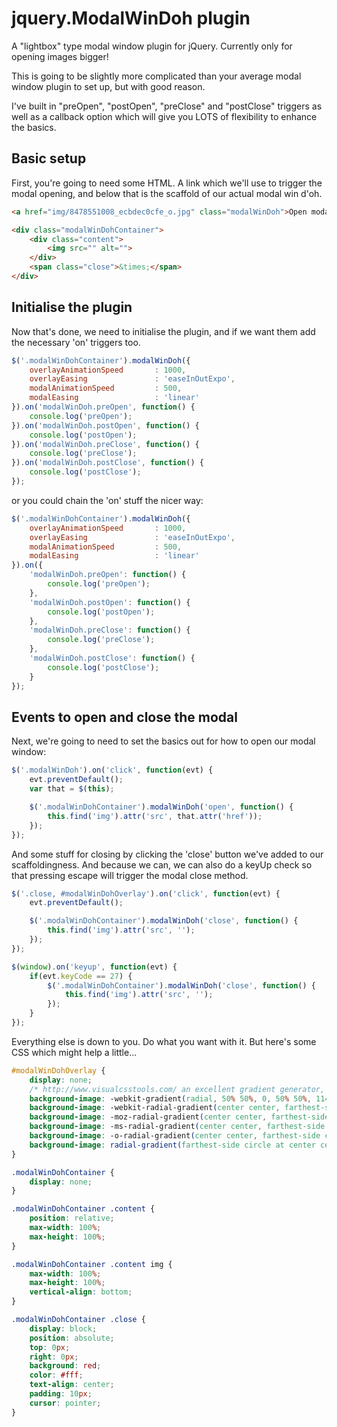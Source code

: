 # jquery.ModalWinDoh plugin

A "lightbox" type modal window plugin for jQuery. Currently only for opening images bigger!

This is going to be slightly more complicated than your average modal window plugin to set up, but with good reason.

I've built in "preOpen", "postOpen", "preClose" and "postClose" triggers as well as a callback option which will give you LOTS of flexibility to enhance the basics.

## Basic setup

First, you're going to need some HTML. A link which we'll use to trigger the modal opening, and below that is the scaffold of our actual modal win d'oh.

```html
<a href="img/8478551008_ecbdec0cfe_o.jpg" class="modalWinDoh">Open modal</a>

<div class="modalWinDohContainer">
    <div class="content">
        <img src="" alt="">
    </div>
    <span class="close">&times;</span>
</div>
```

## Initialise the plugin

Now that's done, we need to initialise the plugin, and if we want them add the necessary 'on' triggers too.

```javascript
$('.modalWinDohContainer').modalWinDoh({
    overlayAnimationSpeed       : 1000,
    overlayEasing               : 'easeInOutExpo',
    modalAnimationSpeed         : 500,
    modalEasing                 : 'linear'
}).on('modalWinDoh.preOpen', function() {
    console.log('preOpen');
}).on('modalWinDoh.postOpen', function() {
    console.log('postOpen');
}).on('modalWinDoh.preClose', function() {
    console.log('preClose');
}).on('modalWinDoh.postClose', function() {
    console.log('postClose');
});
```

or you could chain the 'on' stuff the nicer way:

```javascript
$('.modalWinDohContainer').modalWinDoh({
    overlayAnimationSpeed       : 1000,
    overlayEasing               : 'easeInOutExpo',
    modalAnimationSpeed         : 500,
    modalEasing                 : 'linear'
}).on({
    'modalWinDoh.preOpen': function() {
        console.log('preOpen');
    },
    'modalWinDoh.postOpen': function() {
        console.log('postOpen');
    },
    'modalWinDoh.preClose': function() {
        console.log('preClose');
    },
    'modalWinDoh.postClose': function() {
        console.log('postClose');
    }
});
```

## Events to open and close the modal

Next, we're going to need to set the basics out for how to open our modal window:

```javascript
$('.modalWinDoh').on('click', function(evt) {
    evt.preventDefault();
    var that = $(this);

    $('.modalWinDohContainer').modalWinDoh('open', function() {
        this.find('img').attr('src', that.attr('href'));
    });
});
```

And some stuff for closing by clicking the 'close' button we've added to our scaffoldingness. And because we can, we can also do a keyUp check so that pressing escape will trigger the modal close method.

```javascript
$('.close, #modalWinDohOverlay').on('click', function(evt) {
    evt.preventDefault();

    $('.modalWinDohContainer').modalWinDoh('close', function() {
        this.find('img').attr('src', '');
    });
});

$(window).on('keyup', function(evt) {
    if(evt.keyCode == 27) {
        $('.modalWinDohContainer').modalWinDoh('close', function() {
            this.find('img').attr('src', '');
        });
    }
});
```

Everything else is down to you. Do what you want with it. But here's some CSS which might help a little...

```css
#modalWinDohOverlay {
    display: none;
    /* http://www.visualcsstools.com/ an excellent gradient generator, give it some love */
    background-image: -webkit-gradient(radial, 50% 50%, 0, 50% 50%, 114, color-stop(30%, #808080), color-stop(100%, #000000));
    background-image: -webkit-radial-gradient(center center, farthest-side circle, #808080 30%, #000000 100%);
    background-image: -moz-radial-gradient(center center, farthest-side circle, #808080 30%, #000000 100%);
    background-image: -ms-radial-gradient(center center, farthest-side circle, #808080 30%, #000000 100%);
    background-image: -o-radial-gradient(center center, farthest-side circle, #808080 30%, #000000 100%);
    background-image: radial-gradient(farthest-side circle at center center, #808080 30%, #000000 100%);
}

.modalWinDohContainer {
    display: none;
}

.modalWinDohContainer .content {
    position: relative;
    max-width: 100%;
    max-height: 100%;
}

.modalWinDohContainer .content img {
    max-width: 100%;
    max-height: 100%;
    vertical-align: bottom;
}

.modalWinDohContainer .close {
    display: block;
    position: absolute;
    top: 0px;
    right: 0px;
    background: red;
    color: #fff;
    text-align: center;
    padding: 10px;
    cursor: pointer;
}
```